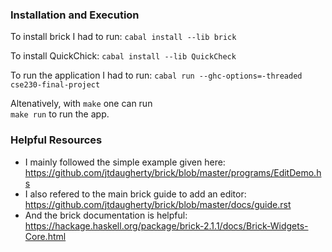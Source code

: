 ### Installation and Execution
To install brick I had to run:
`cabal install --lib brick`

To install QuickChick:
`cabal install --lib QuickCheck`

To run the application I had to run:
`cabal run --ghc-options=-threaded cse230-final-project`

Altenatively, with `make` one can run\
`make run` to run the app.

### Helpful Resources
- I mainly followed the simple example given here:
<https://github.com/jtdaugherty/brick/blob/master/programs/EditDemo.hs>
- I also refered to the main brick guide to add an editor: <https://github.com/jtdaugherty/brick/blob/master/docs/guide.rst>
- And the brick documentation is helpful: <https://hackage.haskell.org/package/brick-2.1.1/docs/Brick-Widgets-Core.html>




